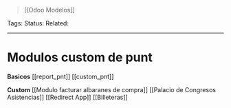 > [[Odoo Modelos]]

Tags: 
Status: 
Related: 

___

# Modulos custom de punt

**Basicos**
[[report_pnt]]
[[custom_pnt]]

**Custom**
[[Modulo facturar albaranes de compra]]
[[Palacio de Congresos Asistencias]]
[[Redirect App]]
[[Billeteras]]